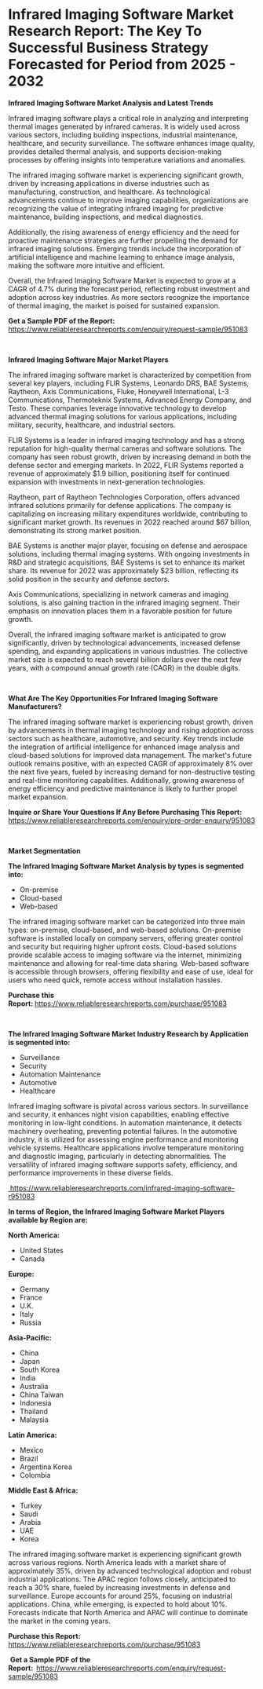<p><h1>Infrared Imaging Software Market Research Report: The Key To Successful Business Strategy Forecasted for Period from 2025 - 2032</h1></p><p><strong>Infrared Imaging Software Market Analysis and Latest Trends</strong></p>
<p><p>Infrared imaging software plays a critical role in analyzing and interpreting thermal images generated by infrared cameras. It is widely used across various sectors, including building inspections, industrial maintenance, healthcare, and security surveillance. The software enhances image quality, provides detailed thermal analysis, and supports decision-making processes by offering insights into temperature variations and anomalies.</p><p>The infrared imaging software market is experiencing significant growth, driven by increasing applications in diverse industries such as manufacturing, construction, and healthcare. As technological advancements continue to improve imaging capabilities, organizations are recognizing the value of integrating infrared imaging for predictive maintenance, building inspections, and medical diagnostics. </p><p>Additionally, the rising awareness of energy efficiency and the need for proactive maintenance strategies are further propelling the demand for infrared imaging solutions. Emerging trends include the incorporation of artificial intelligence and machine learning to enhance image analysis, making the software more intuitive and efficient. </p><p>Overall, the Infrared Imaging Software Market is expected to grow at a CAGR of 4.7% during the forecast period, reflecting robust investment and adoption across key industries. As more sectors recognize the importance of thermal imaging, the market is poised for sustained expansion.</p></p>
<p><strong>Get a Sample PDF of the Report:&nbsp;</strong> <a href="https://www.reliableresearchreports.com/enquiry/request-sample/951083?utm_campaign=3050&utm_medium=2&utm_source=Github&utm_content=ia&utm_term=17042025&utm_id=infrared-imaging-software">https://www.reliableresearchreports.com/enquiry/request-sample/951083</a></p>
<p>&nbsp;</p>
<p><strong>Infrared Imaging Software Major Market Players</strong></p>
<p><p>The infrared imaging software market is characterized by competition from several key players, including FLIR Systems, Leonardo DRS, BAE Systems, Raytheon, Axis Communications, Fluke, Honeywell International, L-3 Communications, Thermoteknix Systems, Advanced Energy Company, and Testo. These companies leverage innovative technology to develop advanced thermal imaging solutions for various applications, including military, security, healthcare, and industrial sectors.</p><p>FLIR Systems is a leader in infrared imaging technology and has a strong reputation for high-quality thermal cameras and software solutions. The company has seen robust growth, driven by increasing demand in both the defense sector and emerging markets. In 2022, FLIR Systems reported a revenue of approximately $1.9 billion, positioning itself for continued expansion with investments in next-generation technologies.</p><p>Raytheon, part of Raytheon Technologies Corporation, offers advanced infrared solutions primarily for defense applications. The company is capitalizing on increasing military expenditures worldwide, contributing to significant market growth. Its revenues in 2022 reached around $67 billion, demonstrating its strong market position.</p><p>BAE Systems is another major player, focusing on defense and aerospace solutions, including thermal imaging systems. With ongoing investments in R&D and strategic acquisitions, BAE Systems is set to enhance its market share. Its revenue for 2022 was approximately $23 billion, reflecting its solid position in the security and defense sectors.</p><p>Axis Communications, specializing in network cameras and imaging solutions, is also gaining traction in the infrared imaging segment. Their emphasis on innovation places them in a favorable position for future growth.</p><p>Overall, the infrared imaging software market is anticipated to grow significantly, driven by technological advancements, increased defense spending, and expanding applications in various industries. The collective market size is expected to reach several billion dollars over the next few years, with a compound annual growth rate (CAGR) in the double digits.</p></p>
<p>&nbsp;</p>
<p><strong>What Are The Key Opportunities For Infrared Imaging Software Manufacturers?</strong></p>
<p><p>The infrared imaging software market is experiencing robust growth, driven by advancements in thermal imaging technology and rising adoption across sectors such as healthcare, automotive, and security. Key trends include the integration of artificial intelligence for enhanced image analysis and cloud-based solutions for improved data management. The market's future outlook remains positive, with an expected CAGR of approximately 8% over the next five years, fueled by increasing demand for non-destructive testing and real-time monitoring capabilities. Additionally, growing awareness of energy efficiency and predictive maintenance is likely to further propel market expansion.</p></p>
<p><strong>Inquire or Share Your Questions If Any Before Purchasing This Report:</strong> <a href="https://www.reliableresearchreports.com/enquiry/pre-order-enquiry/951083?utm_campaign=3050&utm_medium=2&utm_source=Github&utm_content=ia&utm_term=17042025&utm_id=infrared-imaging-software">https://www.reliableresearchreports.com/enquiry/pre-order-enquiry/951083</a></p>
<p>&nbsp;</p>
<p><strong>Market Segmentation</strong></p>
<p><strong>The Infrared Imaging Software Market Analysis by types is segmented into:</strong></p>
<p><ul><li>On-premise</li><li>Cloud-based</li><li>Web-based</li></ul></p>
<p><p>The infrared imaging software market can be categorized into three main types: on-premise, cloud-based, and web-based solutions. On-premise software is installed locally on company servers, offering greater control and security but requiring higher upfront costs. Cloud-based solutions provide scalable access to imaging software via the internet, minimizing maintenance and allowing for real-time data sharing. Web-based software is accessible through browsers, offering flexibility and ease of use, ideal for users who need quick, remote access without installation hassles.</p></p>
<p><strong>Purchase this Report:&nbsp;</strong><a href="https://www.reliableresearchreports.com/purchase/951083?utm_campaign=3050&utm_medium=2&utm_source=Github&utm_content=ia&utm_term=17042025&utm_id=infrared-imaging-software">https://www.reliableresearchreports.com/purchase/951083</a></p>
<p>&nbsp;</p>
<p><strong>The Infrared Imaging Software Market Industry Research by Application is segmented into:</strong></p>
<p><ul><li>Surveillance</li><li>Security</li><li>Automation Maintenance</li><li>Automotive</li><li>Healthcare</li></ul></p>
<p><p>Infrared imaging software is pivotal across various sectors. In surveillance and security, it enhances night vision capabilities, enabling effective monitoring in low-light conditions. In automation maintenance, it detects machinery overheating, preventing potential failures. In the automotive industry, it is utilized for assessing engine performance and monitoring vehicle systems. Healthcare applications involve temperature monitoring and diagnostic imaging, particularly in detecting abnormalities. The versatility of infrared imaging software supports safety, efficiency, and performance improvements in these diverse fields.</p></p>
<p><a href="https://www.reliableresearchreports.com/infrared-imaging-software-r951083?utm_campaign=3050&utm_medium=2&utm_source=Github&utm_content=ia&utm_term=17042025&utm_id=infrared-imaging-software">&nbsp;https://www.reliableresearchreports.com/infrared-imaging-software-r951083</a></p>
<p><strong>In terms of Region, the Infrared Imaging Software Market Players available by Region are:</strong></p>
<p>
    <p> <strong> North America: </strong>
        <ul>
            <li>United States</li>
            <li>Canada</li>
        </ul>
        </p> 
    <p> <strong> Europe: </strong>
        <ul>
            <li>Germany</li>
            <li>France</li>
            <li>U.K.</li>
            <li>Italy</li>
            <li>Russia</li>
        </ul>
        </p> 
    <p> <strong> Asia-Pacific: </strong>
        <ul>
            <li>China</li>
            <li>Japan</li>
            <li>South Korea</li>
            <li>India</li>
            <li>Australia</li>
            <li>China Taiwan</li>
            <li>Indonesia</li>
            <li>Thailand</li>
            <li>Malaysia</li>
        </ul>
        </p> 
    <p> <strong> Latin America: </strong>
        <ul>
            <li>Mexico</li>
            <li>Brazil</li>
            <li>Argentina Korea</li>
            <li>Colombia</li>
        </ul>
        </p> 
    <p> <strong> Middle East & Africa: </strong>
        <ul>
            <li>Turkey</li>
            <li>Saudi</li>
            <li>Arabia</li>
            <li>UAE</li>
            <li>Korea</li>
        </ul>
    </p>
    </p>
<p><p>The infrared imaging software market is experiencing significant growth across various regions. North America leads with a market share of approximately 35%, driven by advanced technological adoption and robust industrial applications. The APAC region follows closely, anticipated to reach a 30% share, fueled by increasing investments in defense and surveillance. Europe accounts for around 25%, focusing on industrial applications. China, while emerging, is expected to hold about 10%. Forecasts indicate that North America and APAC will continue to dominate the market in the coming years.</p></p>
<p><strong>Purchase this Report: </strong><a href="https://www.reliableresearchreports.com/purchase/951083?utm_campaign=3050&utm_medium=2&utm_source=Github&utm_content=ia&utm_term=17042025&utm_id=infrared-imaging-software">https://www.reliableresearchreports.com/purchase/951083</a></p>
<p>&nbsp;<strong>Get a Sample PDF of the Report:&nbsp;&nbsp;</strong><a href="https://www.reliableresearchreports.com/enquiry/request-sample/951083?utm_campaign=3050&utm_medium=2&utm_source=Github&utm_content=ia&utm_term=17042025&utm_id=infrared-imaging-software">https://www.reliableresearchreports.com/enquiry/request-sample/951083</a></p>
<p><strong></strong></p>
<p><p></p><p></p><p></p></p>